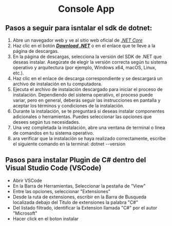 <h1 align="center"> Console App </h1>

## Pasos a seguir para isntalar el sdk de dotnet:

1. Abre un navegador web y ve al sitio web oficial de [_.NET Core_](https://dotnet.microsfot.com/download)
2. Haz clic en el botón [**_Download .NET_**](https://dotnet.microsoft.com/en-us/download/dotnet/thank-you/sdk-7.0.302-windows-x64-installer) o en el enlace que te lleve a la página de descargas.
3. En la página de descargas, selecciona la versión del SDK de .NET que deseas instalar. Asegúrate de elegir la versión correcta según tu sistema operativo y arquitectura (por ejemplo, Windows x64, macOS, Linux, etc.).
4. Haz clic en el enlace de descarga correspondiente y se descargará un archivo de instalación en tu computadora.
5. Ejecuta el archivo de instalación descargado para iniciar el proceso de instalación. Dependiendo del sistema operativo, el proceso puede variar, pero en general, deberás seguir las instrucciones en pantalla y aceptar los términos y condiciones de la instalación.
6. Durante la instalación, se te preguntará si deseas instalar componentes adicionales o herramientas. Puedes seleccionar las opciones que desees según tus necesidades.
7. Una vez completada la instalación, abre una ventana de terminal o línea de comandos en tu sistema operativo.
8. ara verificar que la instalación se haya realizado correctamente, escribe el siguiente comando en la terminal: dotnet --version


## Pasos para instalar Plugin de C# dentro del Visual Studio Code (VSCode)

- Abrir VSCode 
- En la Barra de Herramientas, Seleccionar la pestaña de "View"
- Entre las opciones, seleccionar "Extensiones"
- Desde la ruta de extensiones, escribir en la Barra de Busqueda localizada debajo del Titulo de extensiones la palabra "C#"
- Del listado filtrado, identificar la Extension llamada "C#" por el autor "Microsoft"
- Hacer click en el boton instalar
